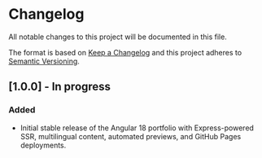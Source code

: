 # Changelog

All notable changes to this project will be documented in this file.

The format is based on [Keep a Changelog](https://keepachangelog.com/en/1.1.0/) and this project adheres to [Semantic Versioning](https://semver.org/spec/v2.0.0.html).

## [1.0.0] - In progress
### Added
- Initial stable release of the Angular 18 portfolio with Express-powered SSR, multilingual content, automated previews, and GitHub Pages deployments.

